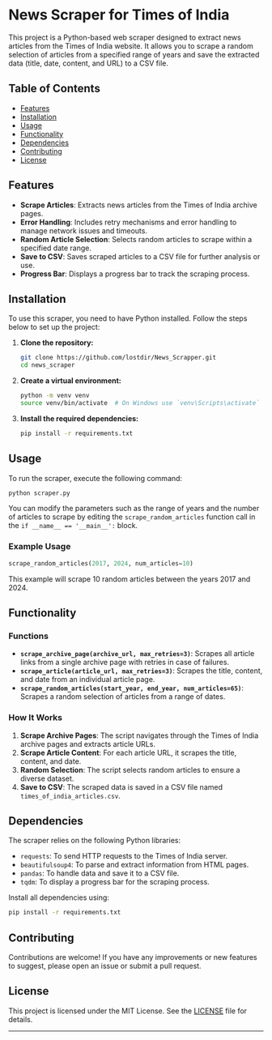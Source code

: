 
# News Scraper for Times of India

This project is a Python-based web scraper designed to extract news articles from the Times of India website. It allows you to scrape a random selection of articles from a specified range of years and save the extracted data (title, date, content, and URL) to a CSV file.

## Table of Contents

- [Features](#features)
- [Installation](#installation)
- [Usage](#usage)
- [Functionality](#functionality)
- [Dependencies](#dependencies)
- [Contributing](#contributing)
- [License](#license)

## Features

- **Scrape Articles**: Extracts news articles from the Times of India archive pages.
- **Error Handling**: Includes retry mechanisms and error handling to manage network issues and timeouts.
- **Random Article Selection**: Selects random articles to scrape within a specified date range.
- **Save to CSV**: Saves scraped articles to a CSV file for further analysis or use.
- **Progress Bar**: Displays a progress bar to track the scraping process.

## Installation

To use this scraper, you need to have Python installed. Follow the steps below to set up the project:

1. **Clone the repository:**
   ```bash
   git clone https://github.com/lostdir/News_Scrapper.git
   cd news_scraper
   ```

2. **Create a virtual environment:**
   ```bash
   python -m venv venv
   source venv/bin/activate  # On Windows use `venv\Scripts\activate`
   ```

3. **Install the required dependencies:**
   ```bash
   pip install -r requirements.txt
   ```

## Usage

To run the scraper, execute the following command:

```bash
python scraper.py
```

You can modify the parameters such as the range of years and the number of articles to scrape by editing the `scrape_random_articles` function call in the `if __name__ == '__main__':` block.

### Example Usage

```python
scrape_random_articles(2017, 2024, num_articles=10)
```

This example will scrape 10 random articles between the years 2017 and 2024.

## Functionality

### Functions

- **`scrape_archive_page(archive_url, max_retries=3)`**: Scrapes all article links from a single archive page with retries in case of failures.
- **`scrape_article(article_url, max_retries=3)`**: Scrapes the title, content, and date from an individual article page.
- **`scrape_random_articles(start_year, end_year, num_articles=65)`**: Scrapes a random selection of articles from a range of dates.

### How It Works

1. **Scrape Archive Pages**: The script navigates through the Times of India archive pages and extracts article URLs.
2. **Scrape Article Content**: For each article URL, it scrapes the title, content, and date.
3. **Random Selection**: The script selects random articles to ensure a diverse dataset.
4. **Save to CSV**: The scraped data is saved in a CSV file named `times_of_india_articles.csv`.

## Dependencies

The scraper relies on the following Python libraries:

- `requests`: To send HTTP requests to the Times of India server.
- `beautifulsoup4`: To parse and extract information from HTML pages.
- `pandas`: To handle data and save it to a CSV file.
- `tqdm`: To display a progress bar for the scraping process.

Install all dependencies using:

```bash
pip install -r requirements.txt
```

## Contributing

Contributions are welcome! If you have any improvements or new features to suggest, please open an issue or submit a pull request.

## License

This project is licensed under the MIT License. See the [LICENSE](LICENSE) file for details.

---


